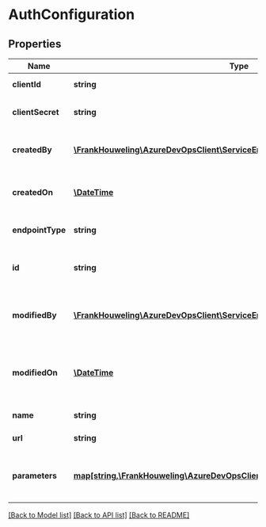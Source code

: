 # AuthConfiguration

## Properties
Name | Type | Description | Notes
------------ | ------------- | ------------- | -------------
**clientId** | **string** | Gets or sets the ClientId | [optional] 
**clientSecret** | **string** | Gets or sets the ClientSecret | [optional] 
**createdBy** | [**\FrankHouweling\AzureDevOpsClient\ServiceEndpoint\Model\IdentityRef**](IdentityRef.md) | Gets or sets the identity who created the config. | [optional] 
**createdOn** | [**\DateTime**](\DateTime.md) | Gets or sets the time when config was created. | [optional] 
**endpointType** | **string** | Gets or sets the type of the endpoint. | [optional] 
**id** | **string** | Gets or sets the unique identifier of this field | [optional] 
**modifiedBy** | [**\FrankHouweling\AzureDevOpsClient\ServiceEndpoint\Model\IdentityRef**](IdentityRef.md) | Gets or sets the identity who modified the config. | [optional] 
**modifiedOn** | [**\DateTime**](\DateTime.md) | Gets or sets the time when variable group was modified | [optional] 
**name** | **string** | Gets or sets the name | [optional] 
**url** | **string** | Gets or sets the Url | [optional] 
**parameters** | [**map[string,\FrankHouweling\AzureDevOpsClient\ServiceEndpoint\Model\Parameter]**](Parameter.md) | Gets or sets parameters contained in configuration object. | [optional] 

[[Back to Model list]](../README.md#documentation-for-models) [[Back to API list]](../README.md#documentation-for-api-endpoints) [[Back to README]](../README.md)


